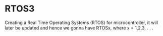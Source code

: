# RTOS3
Creating a Real Time Operating Systems (RTOS) for microcontroller, it will later be updated and hence we gonna have RTOSx, where x = 1,2,3, . . .

